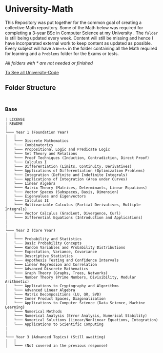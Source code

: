 # University-Math

This Repository was put together for the common goal of creating a collective Math repository. Some of the Math below was required for completing a 3-year 
BSc in Computer Science at my University . The `folder` is still being updated every week. Content will still be missing and hence I have incorparated external work to keep content as updated as possible. Every subject will have a `Weeks` in the folder containing all the Math required for learning and a `Problems` folder for the Exams or tests. 

_All folders with * are not needed or finished_ 

[To See all University-Code](https://github.com/DylanPrinsloo/University-Code.git)

## **Folder Structure** <br><br>


### Base

```
| LICENSE
| README
|
└─── Year 1 (Foundation Year)
│   │
│   └─── Discrete Mathematics
│   └─── Combinatorics
│   └─── Propositional Logic and Predicate Logic
│   └─── Set Theory and Relations
│   └─── Proof Techniques (Induction, Contradiction, Direct Proof)
│   └─── Calculus I
│   └─── Differentiation (Limits, Continuity, Derivatives)
│   └─── Applications of Differentiation (Optimization Problems)
│   └─── Integration (Definite and Indefinite Integrals)
│   └─── Applications of Integration (Area under Curves)
│   └─── Linear Algebra
│   └─── Matrix Theory (Matrices, Determinants, Linear Equations)
│   └─── Vector Spaces (Subspaces, Basis, Dimension)
│   └─── Eigenvalues and Eigenvectors
│   └─── Calculus II
│   └─── Multivariable Calculus (Partial Derivatives, Multiple Integrals)
│   └─── Vector Calculus (Gradient, Divergence, Curl)
│   └─── Differential Equations (Introduction and Applications)
|
|
└─── Year 2 (Core Year)
│   │
│   └─── Probability and Statistics
│   └─── Basic Probability Concepts
│   └─── Random Variables and Probability Distributions
│   └─── Expectation, Variance, Covariance
│   └─── Descriptive Statistics
│   └─── Hypothesis Testing and Confidence Intervals
│   └─── Linear Regression and Correlation
│   └─── Advanced Discrete Mathematics
│   └─── Graph Theory (Graphs, Trees, Networks)
│   └─── Number Theory (Prime Numbers, Divisibility, Modular Arithmetic)
│   └─── Applications to Cryptography and Algorithms
│   └─── Advanced Linear Algebra
│   └─── Matrix Decompositions (LU, QR, SVD)
│   └─── Inner Product Spaces, Diagonalization
│   └─── Applications to Computer Science (Data Science, Machine Learning)
│   └─── Numerical Methods
│   └─── Numerical Analysis (Error Analysis, Numerical Stability)
│   └─── Numerical Solutions (Linear/Nonlinear Equations, Integration)
│   └─── Applications to Scientific Computing
|
|
└─── Year 3 (Advanced Topics) (Still awaiting)
│   │
│   └─── (Not covered in the previous response)

```